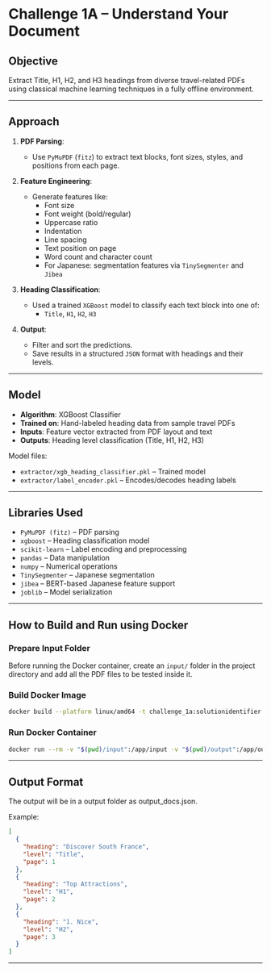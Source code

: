 
# Challenge 1A – Understand Your Document  

##  Objective

Extract Title, H1, H2, and H3 headings from diverse travel-related PDFs using classical machine learning techniques in a fully offline environment.

---

##  Approach

1. **PDF Parsing**:
   - Use `PyMuPDF` (`fitz`) to extract text blocks, font sizes, styles, and positions from each page.

2. **Feature Engineering**:
   - Generate features like:
     - Font size
     - Font weight (bold/regular)
     - Uppercase ratio
     - Indentation
     - Line spacing
     - Text position on page
     - Word count and character count
     - For Japanese: segmentation features via `TinySegmenter` and `Jibea`

3. **Heading Classification**:
   - Used a trained `XGBoost` model to classify each text block into one of:
     - `Title`, `H1`, `H2`, `H3`

4. **Output**:
   - Filter and sort the predictions.
   - Save results in a structured `JSON` format with headings and their levels.

---

##  Model

- **Algorithm**: XGBoost Classifier
- **Trained on**: Hand-labeled heading data from sample travel PDFs
- **Inputs**: Feature vector extracted from PDF layout and text
- **Outputs**: Heading level classification (Title, H1, H2, H3)

Model files:
- `extractor/xgb_heading_classifier.pkl` – Trained model
- `extractor/label_encoder.pkl` – Encodes/decodes heading labels

---

##  Libraries Used

- `PyMuPDF (fitz)` – PDF parsing
- `xgboost` – Heading classification model
- `scikit-learn` – Label encoding and preprocessing
- `pandas` – Data manipulation
- `numpy` – Numerical operations
- `TinySegmenter` – Japanese segmentation
- `jibea` – BERT-based Japanese feature support
- `joblib` – Model serialization

---

##  How to Build and Run using Docker
### Prepare Input Folder

Before running the Docker container, create an `input/` folder in the project directory and add all the PDF files to be tested inside it.

### Build Docker Image

```bash
docker build --platform linux/amd64 -t challenge_1a:solutionidentifier .
```

### Run Docker Container

```bash
docker run --rm -v "$(pwd)/input":/app/input -v "$(pwd)/output":/app/output challenge_1a:solutionidentifier
```

---

##  Output Format

 The output will be in a output folder as output_docs.json.

Example:

```json
[
  {
    "heading": "Discover South France",
    "level": "Title",
    "page": 1
  },
  {
    "heading": "Top Attractions",
    "level": "H1",
    "page": 2
  },
  {
    "heading": "1. Nice",
    "level": "H2",
    "page": 3
  }
]
```

---